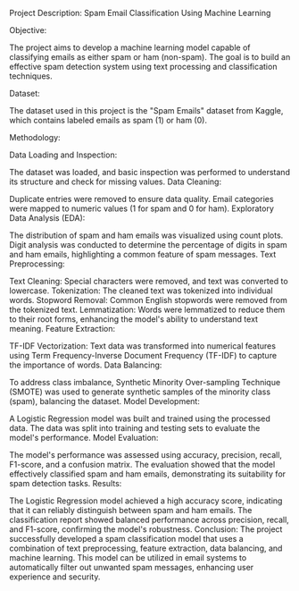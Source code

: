 Project Description: Spam Email Classification Using Machine Learning


Objective:

The project aims to develop a machine learning model capable of classifying emails as either spam or ham (non-spam). The goal is to build an effective spam detection system using text processing and classification techniques.

Dataset:

The dataset used in this project is the "Spam Emails" dataset from Kaggle, which contains labeled emails as spam (1) or ham (0).

Methodology:

Data Loading and Inspection:

The dataset was loaded, and basic inspection was performed to understand its structure and check for missing values.
Data Cleaning:

Duplicate entries were removed to ensure data quality.
Email categories were mapped to numeric values (1 for spam and 0 for ham).
Exploratory Data Analysis (EDA):

The distribution of spam and ham emails was visualized using count plots.
Digit analysis was conducted to determine the percentage of digits in spam and ham emails, highlighting a common feature of spam messages.
Text Preprocessing:

Text Cleaning: Special characters were removed, and text was converted to lowercase.
Tokenization: The cleaned text was tokenized into individual words.
Stopword Removal: Common English stopwords were removed from the tokenized text.
Lemmatization: Words were lemmatized to reduce them to their root forms, enhancing the model's ability to understand text meaning.
Feature Extraction:

TF-IDF Vectorization: Text data was transformed into numerical features using Term Frequency-Inverse Document Frequency (TF-IDF) to capture the importance of words.
Data Balancing:

To address class imbalance, Synthetic Minority Over-sampling Technique (SMOTE) was used to generate synthetic samples of the minority class (spam), balancing the dataset.
Model Development:

A Logistic Regression model was built and trained using the processed data.
The data was split into training and testing sets to evaluate the model's performance.
Model Evaluation:

The model's performance was assessed using accuracy, precision, recall, F1-score, and a confusion matrix.
The evaluation showed that the model effectively classified spam and ham emails, demonstrating its suitability for spam detection tasks.
Results:

The Logistic Regression model achieved a high accuracy score, indicating that it can reliably distinguish between spam and ham emails.
The classification report showed balanced performance across precision, recall, and F1-score, confirming the model's robustness.
Conclusion:
The project successfully developed a spam classification model that uses a combination of text preprocessing, feature extraction, data balancing, and machine learning. This model can be utilized in email systems to automatically filter out unwanted spam messages, enhancing user experience and security.
